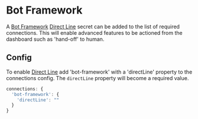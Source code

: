 # Bot Framework 

A [Bot Framework](https://dev.botframework.com) [Direct Line](https://docs.botframework.com/en-us/restapi/directline3/#navtitle) secret can be added to the list of required connections. This will enable advanced features to be actioned from the dashboard such as 'hand-off' to human.

## Config 
To enable [Direct Line](https://docs.botframework.com/en-us/restapi/directline3/#navtitle) add 'bot-framework' with a 'directLine' property to the connections config. The `directLine` property will become a required value.

```js
connections: {
  'bot-framework': { 
    'directLine': "" 
  }
}
```